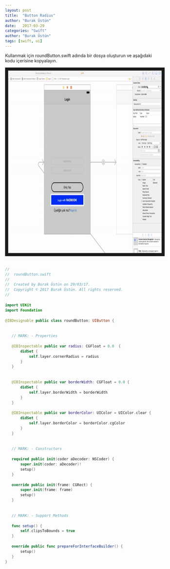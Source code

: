 ```yaml
---
layout: post
title:  "Button Radius"
author: "Burak Üstün"
date:   2017-03-29
categories: "Swift"
author: "Burak Üstün"
tags: [swift, ui]
---
```


Kullanmak için roundButton.swift adında bir dosya oluşturun ve aşağıdaki kodu içerisine kopyalayın.

<center><img src="assets/images/Posts/roundButton.gif" 
alt="Round Button" width="800" height="600" border="10" float="center" /></center>


 ```swift

//
//  roundButton.swift
//
//  Created by Burak Üstün on 29/03/17.
//  Copyright © 2017 Burak Üstün. All rights reserved.
//

import UIKit
import Foundation

@IBDesignable public class roundButton: UIButton {
    
    
    // MARK: - Properties
    
    @IBInspectable public var radius: CGFloat = 0.0  {
        didSet {
            self.layer.cornerRadius = radius
        }
    }
    
    
    @IBInspectable public var borderWidth: CGFloat = 0.0 {
        didSet {
            self.layer.borderWidth = borderWidth
        }
    }
    
    @IBInspectable public var borderColor: UIColor = UIColor.clear {
        didSet {
            self.layer.borderColor = borderColor.cgColor
        }
    }
    
    
    // MARK: - Constructors
    
    required public init(coder aDecoder: NSCoder) {
        super.init(coder: aDecoder)!
        setup()
    }
    
    override public init(frame: CGRect) {
        super.init(frame: frame)
        setup()
    }
    
    
    // MARK: - Support Methods
    
    func setup() {
        self.clipsToBounds = true
    }
    
    override public func prepareForInterfaceBuilder() {
        setup()
    }
}
```




